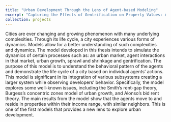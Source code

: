 ```yaml
---
title: "Urban Development Through the Lens of Agent-based Modeling"
excerpt: "Capturing the Effects of Gentrification on Property Values: An Agent-Based Modeling Approach<br/><img src='images/Model-graphical-user-interface-at-default-settings.png'>"
collection: projects
---
```


Cities are ever changing and growing phenomenon with many underlying complexities. Through its life cycle, a city experiences various forms of dynamics. Models allow for a better understanding of such complexities and dynamics. The model developed in this thesis intends to simulate the dynamics of certain processes such as: an urban market, agent interactions in that market, urban growth, sprawl and shrinkage and gentrification. The purpose of this model is to understand the behavioral pattern of the agents and demonstrate the life cycle of a city based on individual agents’ actions. This model is significant in its integration of various subsystems creating a larger system while observing developers’ behavior. Specifically, the model explores some well-known issues, including the Smith’s rent-gap theory, Burgess’s concentric zones model of urban growth, and Alonso’s bid rent theory. The main results from the model show that the agents move to and reside in properties within their income range, with similar neighbors. This is one of the first models that provides a new lens to explore urban development.